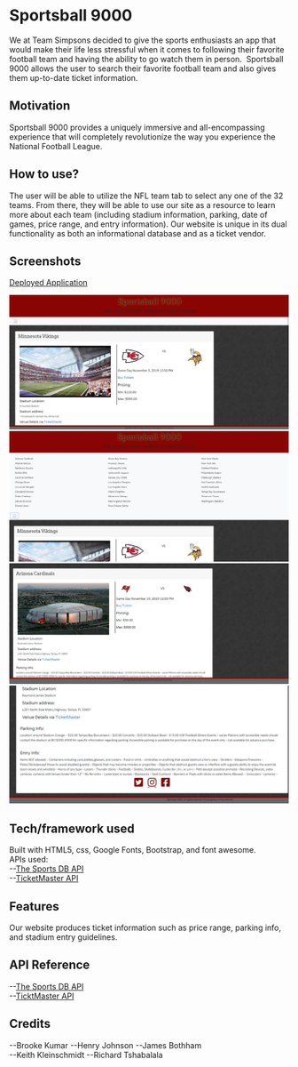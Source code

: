 # Sportsball 9000

We at Team Simpsons decided to give the sports enthusiasts an app that would make their life less stressful when it comes to following their favorite football team and having the ability to go watch them in person.  Sportsball 9000 allows the user to search their favorite football team and also gives them up-to-date ticket information.

## Motivation

Sportsball 9000 provides a uniquely immersive and all-encompassing experience that will completely revolutionize the way you experience the National Football League.

## How to use? 

The user will be able to utilize the NFL team tab to select any one of the 32 teams.  From there, they will be able to use our site as a resource to learn more about each team (including stadium information, parking, date of games, price range, and entry information).  Our website is unique in its dual functionality as both an informational database and as a ticket vendor.


## Screenshots

<a href="https://www.jamesbotham.com/assets/TeamSimpsons/index.html">Deployed Application</a>

<img src="assets/images/homepage.JPG" alt="homepage Image">

<img src="assets/images/hamburgerdropdown.JPG" alt="navigational bar image">

<img src="assets/images/selectteam.JPG" alt="Team info card image">

<img src="assets/images/stadiuminfo.JPG" alt="information about selected team">



## Tech/framework used

Built with HTML5, css, Google Fonts, Bootstrap, and font awesome. 
 <br> APIs used:<br>
--[The Sports DB API](https://www.thesportsdb.com/api/v1/json/) <br>
--[TicketMaster API](https://app.ticketmaster.com/discovery/v2/events.json?)

## Features
Our website produces ticket information such as price range, parking info, and stadium entry guidelines.



## API Reference

 --[The Sports DB API](https://www.thesportsdb.com/api/v1/json/)
 <br>
 --[TicktMaster API](https://app.ticketmaster.com/discovery/v2/events.json?)

## Credits

<!-- Include team members -->
--Brooke Kumar
--Henry Johnson
--James Bothham  
--Keith Kleinschmidt
--Richard Tshabalala

